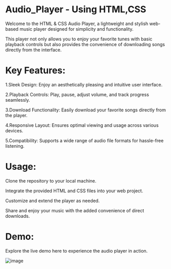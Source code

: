 # Audio_Player - Using HTML,CSS
Welcome to the HTML & CSS Audio Player, a lightweight and stylish web-based music player designed for simplicity and functionality. 

This player not only allows you to enjoy your favorite tunes with basic playback controls but also provides the convenience of downloading songs directly from the interface.

# Key Features:

1.Sleek Design: Enjoy an aesthetically pleasing and intuitive user interface.

2.Playback Controls: Play, pause, adjust volume, and track progress seamlessly.

3.Download Functionality: Easily download your favorite songs directly from the player.

4.Responsive Layout: Ensures optimal viewing and usage across various devices.

5.Compatibility: Supports a wide range of audio file formats for hassle-free listening.


# Usage:

Clone the repository to your local machine.

Integrate the provided HTML and CSS files into your web project.

Customize and extend the player as needed.

Share and enjoy your music with the added convenience of direct downloads.

# Demo:
Explore the live demo here to experience the audio player in action.

![image](https://github.com/ShaikSameehaTabassum/Audio_Player-Using-HTML-CSS/assets/83460032/81103546-4457-417d-87e7-421d35d52bba)






